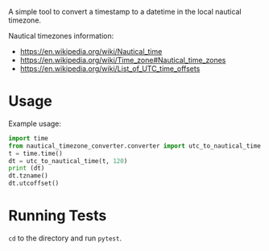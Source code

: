 A simple tool to convert a timestamp to a datetime in the local nautical timezone.

Nautical timezones information:
- https://en.wikipedia.org/wiki/Nautical_time
- https://en.wikipedia.org/wiki/Time_zone#Nautical_time_zones
- https://en.wikipedia.org/wiki/List_of_UTC_time_offsets

# Usage
Example usage:
```python
import time
from nautical_timezone_converter.converter import utc_to_nautical_time
t = time.time()
dt = utc_to_nautical_time(t, 120)
print (dt)
dt.tzname()
dt.utcoffset()
```

# Running Tests
`cd` to the directory and run `pytest`.
